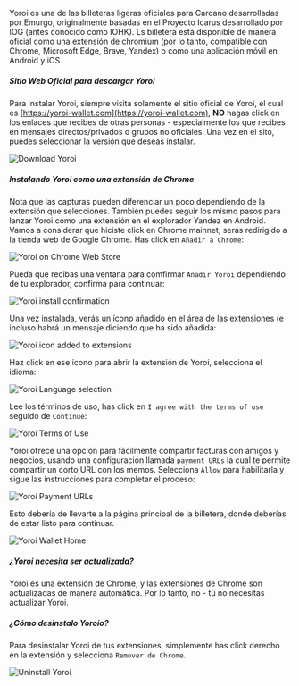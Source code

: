 Yoroi es una de las billeteras ligeras oficiales para Cardano desarrolladas por Emurgo, originalmente basadas en el Proyecto Icarus desarrollado por IOG (antes conocido como IOHK). Ls billetera está disponible de manera oficial como una extensión de chromium (por lo tanto, compatible con Chrome, Microsoft Edge, Brave, Yandex) o como una aplicación móvil en Android y iOS.

##### Sitio Web Oficial para descargar Yoroi

Para instalar Yoroi, siempre visita solamente el sitio oficial de Yoroi, el cual es [https://yoroi-wallet.com](https://yoroi-wallet.com), **NO** hagas click en los enlaces que recibes de otras personas - especialmente los que recibes en mensajes directos/privados o grupos no oficiales.
Una vez en el sito, puedes seleccionar la versión que deseas instalar.

![Download Yoroi](https://raw.githubusercontent.com/cardano-community/support-faq/images/docs/images/download-yoroi.jpg ':size=30%')

##### Instalando Yoroi como una extensión de Chrome

Nota que las capturas pueden diferenciar un poco dependiendo de la extensión que selecciones. También puedes seguir los mismo pasos para lanzar Yoroi como una extensión en el explorador Yandez en Android. Vamos a considerar que hiciste click en Chrome mainnet, serás redirigido a la tienda web de Google Chrome. Has click en `Añadir a Chrome`:

![Yoroi on Chrome Web Store](https://raw.githubusercontent.com/cardano-community/support-faq/images/docs/images/yoroi-chrome-webstore.jpg ':size=40%')

Pueda que recibas una ventana para comfirmar `Añadir Yoroi` dependiendo de tu explorador, confirma para continuar:

![Yoroi install confirmation](https://raw.githubusercontent.com/cardano-community/support-faq/images/docs/images/yoroi-install-chrome-confirm.jpg)

Una vez instalada, verás un ícono añadido en el área de las extensiones (e incluso habrá un mensaje diciendo que ha sido añadida:

![Yoroi icon added to extensions](https://raw.githubusercontent.com/cardano-community/support-faq/images/docs/images/yoroi-chrome-installed.jpg)

Haz click en ese ícono para abrir la extensión de Yoroi, selecciona el idioma:

![Yoroi Language selection](https://raw.githubusercontent.com/cardano-community/support-faq/images/docs/images/yoroi-language.jpg ':size=25%')

Lee los términos de uso, has click en `I agree with the terms of use` seguido de `Continue`:

![Yoroi Terms of Use](https://raw.githubusercontent.com/cardano-community/support-faq/images/docs/images/yoroi-terms.jpg ':size=40%')

Yoroi ofrece una opción para fácilmente compartir facturas con amigos y negocios, usando una configuración llamada `payment URLs` la cual te permite compartir un corto URL con los memos. Selecciona `Allow` para habilitarla y sigue las instrucciones para completar el proceso:

![Yoroi Payment URLs](https://raw.githubusercontent.com/cardano-community/support-faq/images/docs/images/yoroi-pymt-urls.jpg ':size=40%')

Esto debería de llevarte a la página principal de la billetera, donde deberías de estar listo para continuar.

![Yoroi Wallet Home](https://raw.githubusercontent.com/cardano-community/support-faq/images/docs/images/yoroi-home.jpg ':size=40%')

##### ¿Yoroi necesita ser actualizada?

Yoroi es una extensión de Chrome, y las extensiones de Chrome son actualizadas de manera automática. Por lo tanto, no - tú no necesitas actualizar Yoroi.

##### ¿Cómo desinstalo Yoroio?

Para desinstalar Yoroi de tus extensiones, simplemente has click derecho en la extensión y selecciona `Remover de Chrome`.

![Uninstall Yoroi](https://raw.githubusercontent.com/cardano-community/support-faq/images/docs/images/yoroi-uninstall.jpg)

